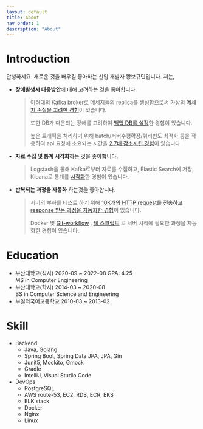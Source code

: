 ```yaml
---
layout: default
title: About
nav_order: 1
description: "About"
---
```


# Introduction

안녕하세요. 새로운 것을 배우길 좋아하는 신입 개발자 황보규민입니다. 저는,

* **장애발생시 대응방안**에 대해 고려하는 것을 좋아합니다.
  > 여러대의 Kafka broker로 메세지들의 replica를 생성함으로써 가상의 [메세지 손실을 고려한 경험](https://ghkdqhrbals.github.io/posts/chatting(1)/)이 있습니다.
  > 
  > 또한 DB가 다운되는 장애를 고려하여 [백업 DB를 설정](https://ghkdqhrbals.github.io/posts/chatting(9)/#2-4-uni-directional-db-sink-결과)한 경험이 있습니다.
  > 
  > 높은 트래픽을 처리하기 위해 batch/서버수평확장/쿼리빈도 최적화 등을 적용하여 api 요청에 소요되는 시간을 [2.7배 감소시킨 경험](https://ghkdqhrbals.github.io/categories/성능문제-개선/)이 있습니다. 

* **자료 수집 및 통계 시각화**하는 것을 좋아합니다.
  > Logstash을 통해 Kafka로부터 자료를 수집하고, Elastic Search에 저장, Kibana로 통계를 [시각화](assets/images/a.png)한 경험이 있습니다.

* **반복되는 과정을 자동화** 하는것을 좋아합니다.
  > 서버의 부하를 테스트 하기 위해 [10K개의 HTTP request를 전송하고 response 받는 과정을 자동화한 경험](https://ghkdqhrbals.github.io/posts/chatting(11)/)이 있습니다.
  > 
  > Docker 및 [Git-workflow](https://github.com/ghkdqhrbals/golang-backend-master/actions/workflows/deploy.yml) , [쉘 스크립트](https://ghkdqhrbals.github.io/posts/chatting(9)/#2-3-2-jdbc-connector-설치-및-삽입) 로 서버 시작에 필요한 과정을 자동화한 경험이 있습니다.
   

# Education

* 부산대학교(석사) 2020-09 ~ 2022-08 GPA: 4.25      
  MS in Computer Engineering
* 부산대학교(학사) 2014-03 ~ 2020-08    
  BS in Computer Science and Engineering
* 부일외국어고등학교	2010-03 ~ 2013-02

# Skill

* Backend
  * Java, Golang
  * Spring Boot, Spring Data JPA, JPA, Gin
  * Junit5, Mockito, Gmock
  * Gradle
  * IntelliJ, Visual Studio Code
* DevOps
  * PostgreSQL
  * AWS route-53, EC2, RDS, ECR, EKS
  * ELK stack
  * Docker
  * Nginx
  * Linux
